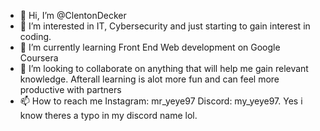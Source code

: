 - 👋 Hi, I’m @ClentonDecker
- 👀 I’m interested in IT, Cybersecurity and just starting to gain interest in coding.
- 🌱 I’m currently learning Front End Web development on Google Coursera
- 💞️ I’m looking to collaborate on anything that will help me gain relevant knowledge. Afterall learning is alot more fun and can feel more productive with partners
- 📫 How to reach me Instagram: mr_yeye97 Discord: my_yeye97. Yes i know theres a typo in my discord name lol.
